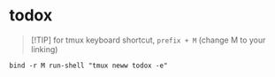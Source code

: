 # todox

> [!TIP] for tmux keyboard shortcut, `prefix + M` (change M to your linking)
```tmux
bind -r M run-shell "tmux neww todox -e"

```
